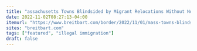 ```yaml
---
title: "assachusetts Towns Blindsided by Migrant Relocations Without Notice from State"
date: 2022-11-02T08:27:13-04:00
itemurl: "https://www.breitbart.com/border/2022/11/01/mass-towns-blindsighted-by-migrant-relocations-without-notice-from-state/"
sites: "breitbart.com"
tags: ["featured", "illegal immigration"]
draft: false
---
```


